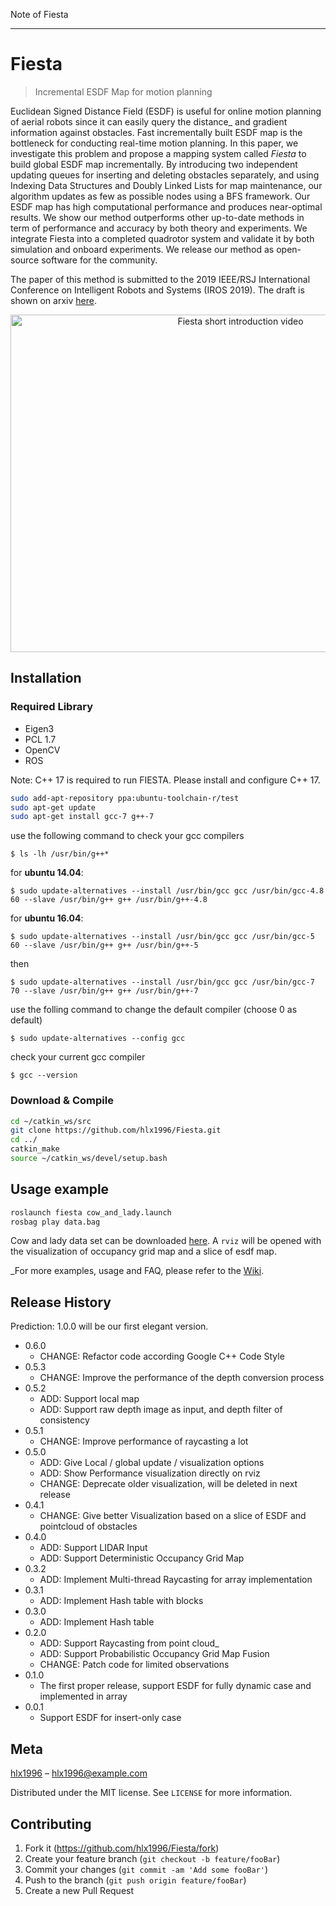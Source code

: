 Note of Fiesta

--- 
# Fiesta
> Incremental ESDF Map for motion planning

Euclidean Signed Distance Field (ESDF) is useful for online motion planning of aerial robots
since it can easily query the distance_ and gradient information against obstacles.
Fast incrementally built ESDF map is the bottleneck for conducting real-time motion planning.
In this paper, we investigate this problem and propose a mapping system called *Fiesta* to build
global ESDF map incrementally. By introducing two independent updating queues for inserting and
deleting obstacles separately, and using Indexing Data Structures and Doubly Linked Lists for
map maintenance, our algorithm updates as few as possible nodes using a BFS framework. Our ESDF
map has high computational performance and produces near-optimal results.
We show our method outperforms other up-to-date methods in term of performance and accuracy
by both theory and experiments. We integrate Fiesta into a completed quadrotor system and validate
it by both simulation and onboard experiments. We release our method as open-source software for the community. 

The paper of this method is submitted to the 2019 IEEE/RSJ International Conference on
Intelligent Robots and Systems (IROS 2019).  The draft is shown on arxiv
[here](https://arxiv.org/abs/1903.02144).

<p align="center">
<a href="http://www.youtube.com/watch?feature=player_embedded&v=pgRi8LOnT6Y
" target="_blank"><img src="figure/shortIntroduction.png"
alt="Fiesta short introduction video" width="720" height="540" /></a>
</p>

## Installation
### Required Library
- Eigen3
- PCL 1.7
- OpenCV
- ROS

Note: C++ 17 is required to run FIESTA. Please install and configure C++ 17.
```bash
sudo add-apt-repository ppa:ubuntu-toolchain-r/test
sudo apt-get update
sudo apt-get install gcc-7 g++-7
``` 

use the following command to check your gcc compilers

```
$ ls -lh /usr/bin/g++*
```

for **ubuntu 14.04**:

```
$ sudo update-alternatives --install /usr/bin/gcc gcc /usr/bin/gcc-4.8 60 --slave /usr/bin/g++ g++ /usr/bin/g++-4.8
```

for **ubuntu 16.04**:
```
$ sudo update-alternatives --install /usr/bin/gcc gcc /usr/bin/gcc-5 60 --slave /usr/bin/g++ g++ /usr/bin/g++-5
```

then

```
$ sudo update-alternatives --install /usr/bin/gcc gcc /usr/bin/gcc-7 70 --slave /usr/bin/g++ g++ /usr/bin/g++-7
```

use the folling command to change the default compiler (choose 0 as default)

```
$ sudo update-alternatives --config gcc
```

check your current gcc compiler

```
$ gcc --version
```



### Download & Compile
```sh
cd ~/catkin_ws/src
git clone https://github.com/hlx1996/Fiesta.git
cd ../
catkin_make
source ~/catkin_ws/devel/setup.bash
```



## Usage example

```sh
roslaunch fiesta cow_and_lady.launch
rosbag play data.bag
```

Cow and lady data set can be downloaded [here](http://robotics.ethz.ch/~asl-datasets/iros_2017_voxblox/data.bag).
A `rviz` will be opened with the visualization of occupancy grid map and a slice of esdf map.

_For more examples, usage and FAQ, please refer to the [Wiki][wiki].



## Release History
Prediction: 1.0.0 will be our first elegant version.
* 0.6.0
    * CHANGE: Refactor code according Google C++ Code Style
* 0.5.3
    * CHANGE: Improve the performance of the depth conversion process
* 0.5.2
    * ADD: Support local map
    * ADD: Support raw depth image as input, and depth filter of consistency
* 0.5.1
    * CHANGE: Improve performance of raycasting a lot
* 0.5.0
    * ADD: Give Local / global update / visualization options
    * ADD: Show Performance visualization directly on rviz
    * CHANGE: Deprecate older visualization, will be deleted in next release
* 0.4.1
    * CHANGE: Give better Visualization based on a slice of ESDF and pointcloud of obstacles
* 0.4.0
    * ADD: Support LIDAR Input
    * ADD: Support Deterministic Occupancy Grid Map
* 0.3.2
    * ADD: Implement Multi-thread Raycasting for array implementation
* 0.3.1
    * ADD: Implement Hash table with blocks
* 0.3.0
    * ADD: Implement Hash table   
* 0.2.0
    * ADD: Support Raycasting from point cloud_
    * ADD: Support Probabilistic Occupancy Grid Map Fusion
    * CHANGE: Patch code for limited observations
* 0.1.0
    * The first proper release, support ESDF for fully dynamic case and implemented in array
* 0.0.1
    * Support ESDF for insert-only case

## Meta

[hlx1996](https://github.com/hlx1996/) – hlx1996@example.com

Distributed under the MIT license. See ``LICENSE`` for more information.

## Contributing

1. Fork it (<https://github.com/hlx1996/Fiesta/fork>)
2. Create your feature branch (`git checkout -b feature/fooBar`)
3. Commit your changes (`git commit -am 'Add some fooBar'`)
4. Push to the branch (`git push origin feature/fooBar`)
5. Create a new Pull Request

<!-- Markdown link & img_ dfn's -->
[wiki]: https://github.com/hlx1996/Fiesta/wiki
